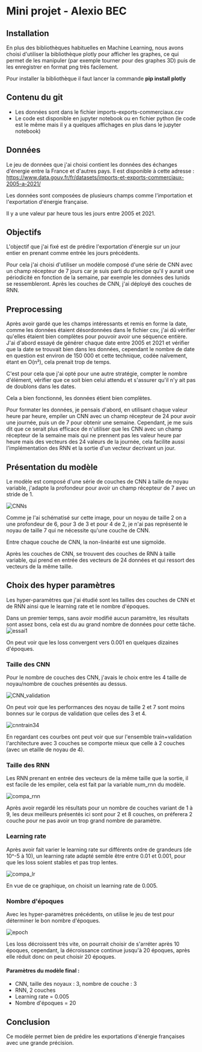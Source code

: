 # Mini projet - Alexio BEC

## Installation

En plus des bibliothèques habituelles en Machine Learning, nous avons choisi d'utiliser la bibliothèque plotly pour afficher les graphes, ce qui permet de les manipuler (par exemple tourner pour des graphes 3D) puis de les enregistrer en format png très facilement.

Pour installer la bibliothèque il faut lancer la commande **pip install plotly**

## Contenu du git

* Les données sont dans le fichier imports-exports-commerciaux.csv
* Le code est disponible en jupyter notebook ou en fichier python (le code est le même mais il y a quelques affichages en plus dans le jupyter notebook)
## Données

Le jeu de données que j'ai choisi contient les données des échanges d'énergie entre la France et d'autres pays. Il est disponible à cette adresse : https://www.data.gouv.fr/fr/datasets/imports-et-exports-commerciaux-2005-a-2021/

Les données sont composées de plusieurs champs comme l'importation et l'exportation d'énergie française.

Il y a une valeur par heure tous les jours entre 2005 et 2021.

## Objectifs

L'objectif que j'ai fixé est de prédire l'exportation d'énergie sur un jour entier en prenant comme entrée les jours précédents.

Pour cela j'ai choisi d'utiliser un modèle composé d'une série de CNN avec un champ récepteur de 7 jours car je suis parti du principe qu'il y aurait une périodicité en fonction de la semaine, par exemple les données des lunids se ressembleront. Après les couches de CNN, j'ai déployé des couches de RNN.

## Preprocessing

Après avoir gardé que les champs intéressants et remis en forme la date,  comme les données étaient désordonnées dans le fichier csv, j'ai dû vérifier qu'elles étaient bien complètes pour pouvoir avoir une séquence entière. J'ai d'abord essayé de générer chaque date entre 2005 et 2021 et vérifier que la date se trouvait bien dans les données, cependant le nombre de date en question est environ de 150 000 et cette technique, codée naïvement, étant en O(n²), cela prenait trop de temps.

C'est pour cela que j'ai opté pour une autre stratégie, compter le nombre d'élément, vérifier que ce soit bien celui attendu et s'assurer qu'il n'y ait pas de doublons dans les dates. 

Cela a bien fonctionné, les données étient bien complètes.

Pour formater les données, je pensais d'abord, en utilisant chaque valeur heure par heure, empiler un CNN avec un champ récepteur de 24 pour avoir une journée, puis un de 7 pour obtenir une semaine. Cependant, je me suis dit que ce serait plus efficace de n'utiliser que les CNN avec un champ récepteur de la semaine mais qui ne prennent pas les valeur heure par heure mais des vecteurs des 24 valeurs de la journée, cela facilite aussi l'implémentation des RNN et la sortie d'un vecteur decrivant un jour.


## Présentation du modèle

Le modèle est composé d'une série de couches de CNN à taille de noyau variable, j'adapte la profondeur pour avoir un champ récepteur de 7 avec un stride de 1.

![CNNs](https://github.com/alexiobec/deep_learning_mini_projet/blob/main/img/CNN.png?raw=true)

Comme je l'ai schématisé sur cette image, pour un noyau de taille 2 on a une profondeur de 6, pour 3 de 3 et pour 4 de 2, je n'ai pas représenté le noyau de taille 7 qui ne nécessite qu'une couche de CNN.

Entre chaque couche de CNN, la non-linéarité est une sigmoïde.

Après les couches de CNN, se trouvent des couches de RNN à taille variable, qui prend en entrée des vecteurs de 24 données et qui ressort des vecteurs de la même taille.

## Choix des hyper paramètres

Les hyper-paramètres que j'ai étudié sont les tailles des couches de CNN et de RNN ainsi que le learning rate et le nombre d'époques.

Dans un premier temps, sans avoir modifié aucun paramètre, les résultats sont assez bons, cela est du au grand nombre de données pour cette tâche. 
![essai1](https://github.com/alexiobec/deep_learning_mini_projet/blob/main/img/essai1.png?raw=true)

On peut voir que les loss convergent vers 0.001 en quelques dizaines d'époques.


### Taille des CNN

Pour le nombre de couches des CNN, j'avais le choix entre les 4 taille de noyau/nombre de couches présentés au dessus.

![CNN_validation](https://github.com/alexiobec/deep_learning_mini_projet/blob/main/img/CNN_validation.png?raw=true)

On peut voir que les performances des noyau de taille 2 et 7 sont moins bonnes sur le corpus de validation que celles des 3 et 4.

![cnntrain34](https://github.com/alexiobec/deep_learning_mini_projet/blob/main/img/cnntrain34.png?raw=true)

En regardant ces courbes ont peut voir que sur l'ensemble train+validation l'architecture avec 3 couches se comporte mieux que celle à 2 couches (avec un etaille de noyau de 4).

### Taille des RNN

Les RNN prenant en entrée des vecteurs de la même taille que la sortie, il est facile de les empiler, cela est fait par la variable num_rnn du modèle.

![compa_rnn](https://github.com/alexiobec/deep_learning_mini_projet/blob/main/img/compa_rnn.png?raw=true)

Après avoir regardé les résultats pour un nombre de couches variant de 1 à 9, les deux meilleurs présentés ici sont pour 2 et 8 couches, on préferera 2 couche pour ne pas avoir un trop grand nombre de paramètre.

### Learning rate

Après avoir fait varier le learning rate sur différents ordre de grandeurs (de 10^-5 à 10), un learning rate adapté semble être entre 0.01 et 0.001, pour que les loss soient stables et pas trop lentes.

![compa_lr](https://github.com/alexiobec/deep_learning_mini_projet/blob/main/img/compa_lr.png?raw=true)

En vue de ce graphique, on choisit un learning rate de 0.005.

### Nombre d'époques

Avec les hyper-paramètres précédents, on utilise le jeu de test pour déterminer le bon nombre d'époques.

![epoch](https://github.com/alexiobec/deep_learning_mini_projet/blob/main/img/epoch.png?raw=true)

Les loss décroissent très vite, on pourrait choisir de s'arréter après 10 époques, cependant, la décroissance continue jusqu'à 20 époques, après elle réduit donc on peut choisir 20 époques.

#### Paramètres du modèle final :
  * CNN, taille des noyaux : 3, nombre de couche : 3
  * RNN, 2 couches
  * Learning rate = 0.005
  * Nombre d'époques = 20

## Conclusion

Ce modèle permet bien de prédire les exportations d'énergie françaises avec une grande précision.
